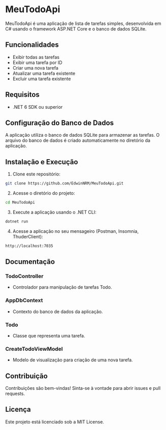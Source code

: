 # MeuTodoApi

MeuTodoApi é uma aplicação de lista de tarefas simples, desenvolvida em C# usando o framework ASP.NET Core e o banco de dados SQLite.

## Funcionalidades

- Exibir todas as tarefas
- Exibir uma tarefa por ID
- Criar uma nova tarefa
- Atualizar uma tarefa existente
- Excluir uma tarefa existente

## Requisitos

- .NET 6 SDK ou superior

## Configuração do Banco de Dados

A aplicação utiliza o banco de dados SQLite para armazenar as tarefas. O arquivo do banco de dados é criado automaticamente no diretório da aplicação.

## Instalação e Execução

1. Clone este repositório:

```bash
git clone https://github.com/EdwinNRM/MeuTodoApi.git
```

2. Acesse o diretório do projeto:
```bash
cd MeuTodoApi
```

3. Execute a aplicação usando o .NET CLI:
```bash
dotnet run
```

4. Acesse a aplicação no seu mensageiro (Postman, Insomnia, ThuderClient):
```bash
http://localhost:7035
```

## Documentação

### TodoController
- Controlador para manipulação de tarefas Todo.


### AppDbContext
- Contexto do banco de dados da aplicação.


### Todo
- Classe que representa uma tarefa.


### CreateTodoViewModel
- Modelo de visualização para criação de uma nova tarefa.


## Contribuição
Contribuições são bem-vindas! Sinta-se à vontade para abrir issues e pull requests.


## Licença
Este projeto está licenciado sob a MIT License.
